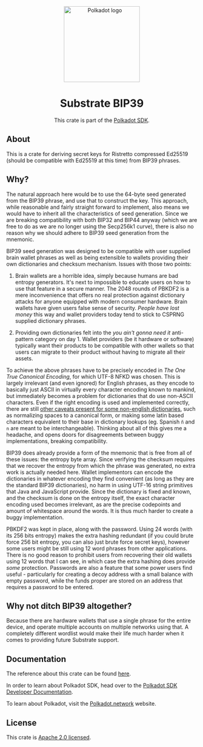 <div align="center">

<img src="https://raw.githubusercontent.com/paritytech/polkadot-sdk/rzadp/readmes/docs/images/Polkadot_Logo_Horizontal_Pink_BlackOnWhite.png" alt="Polkadot logo" width="200">

# Substrate BIP39

This crate is part of the [Polkadot SDK](https://github.com/paritytech/polkadot-sdk/).

</div>

## About

This is a crate for deriving secret keys for Ristretto compressed Ed25519 (should be compatible with Ed25519 at this
time) from BIP39 phrases.

## Why?

The natural approach here would be to use the 64-byte seed generated from the BIP39 phrase, and use that to construct
the key. This approach, while reasonable and fairly straight forward to implement, also means we would have to inherit
all the characteristics of seed generation. Since we are breaking compatibility with both BIP32 and BIP44 anyway (which
we are free to do as we are no longer using the Secp256k1 curve), there is also no reason why we should adhere to BIP39
seed generation from the mnemonic.

BIP39 seed generation was designed to be compatible with user supplied brain wallet phrases as well as being extensible
to wallets providing their own dictionaries and checksum mechanism. Issues with those two points:

1. Brain wallets are a horrible idea, simply because humans are bad entropy generators. It's next to impossible to
   educate users on how to use that feature in a secure manner. The 2048 rounds of PBKDF2 is a mere inconvenience that
   offers no real protection against dictionary attacks for anyone equipped with modern consumer hardware. Brain wallets
   have given users false sense of security. _People have lost money_ this way and wallet providers today tend to stick
   to CSPRNG supplied dictionary phrases.

2. Providing own dictionaries felt into the _you ain't gonna need it_ anti-pattern category on day 1. Wallet providers
   (be it hardware or software) typically want their products to be compatible with other wallets so that users can
   migrate to their product without having to migrate all their assets.

To achieve the above phrases have to be precisely encoded in _The One True Canonical Encoding_, for which UTF-8 NFKD was
chosen. This is largely irrelevant (and even ignored) for English phrases, as they encode to basically just ASCII in
virtually every character encoding known to mankind, but immediately becomes a problem for dictionaries that do use
non-ASCII characters. Even if the right encoding is used and implemented correctly, there are still [other caveats
present for some non-english dictionaries](https://github.com/bitcoin/bips/blob/master/bip-0039/bip-0039-wordlists.md),
such as normalizing spaces to a canonical form, or making some latin based characters equivalent to their base in
dictionary lookups (eg. Spanish `ñ` and `n` are meant to be interchangeable). Thinking about all of this gives me a
headache, and opens doors for disagreements between buggy implementations, breaking compatibility.

BIP39 does already provide a form of the mnemonic that is free from all of these issues: the entropy byte array. Since
verifying the checksum requires that we recover the entropy from which the phrase was generated, no extra work is
actually needed here. Wallet implementors can encode the dictionaries in whatever encoding they find convenient (as
long as they are the standard BIP39 dictionaries), no harm in using UTF-16 string primitives that Java and JavaScript
provide. Since the dictionary is fixed and known, and the checksum is done on the entropy itself, the exact character
encoding used becomes irrelevant, as are the precise codepoints and amount of whitespace around the words. It is thus
much harder to create a buggy implementation.

PBKDF2 was kept in place, along with the password. Using 24 words (with its 256 bits entropy) makes the extra hashing
redundant (if you could brute force 256 bit entropy, you can also just brute force secret keys), however some users
might be still using 12 word phrases from other applications. There is no good reason to prohibit users from recovering
their old wallets using 12 words that I can see, in which case the extra hashing does provide _some_ protection.
Passwords are also a feature that some power users find useful - particularly for creating a decoy address with a small
balance with empty password, while the funds proper are stored on an address that requires a password to be entered.

## Why not ditch BIP39 altogether?

Because there are hardware wallets that use a single phrase for the entire device, and operate multiple accounts on
multiple networks using that. A completely different wordlist would make their life much harder when it comes to
providing future Substrate support.

## Documentation

The reference about this crate can be found [here](https://paritytech.github.io/polkadot-sdk/master/substrate_bip39).

In order to learn about Polkadot SDK, head over to the [Polkadot SDK Developer Documentation](https://paritytech.github.io/polkadot-sdk/master/polkadot_sdk_docs/index.html).

To learn about Polkadot, visit the [Polkadot.network](https://polkadot.network/) website.

## License

This crate is [Apache 2.0 licensed](https://spdx.org/licenses/Apache-2.0.html).
